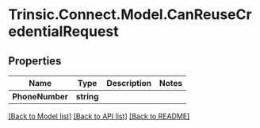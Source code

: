 # Trinsic.Connect.Model.CanReuseCredentialRequest

## Properties

Name | Type | Description | Notes
------------ | ------------- | ------------- | -------------
**PhoneNumber** | **string** |  | 

[[Back to Model list]](../README.md#documentation-for-models) [[Back to API list]](../README.md#documentation-for-api-endpoints) [[Back to README]](../README.md)

